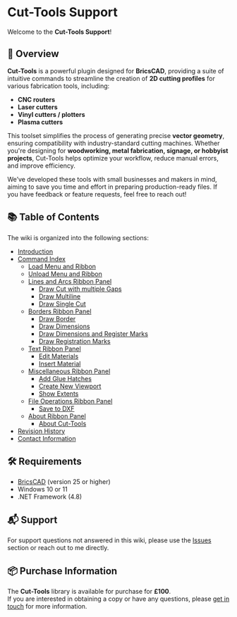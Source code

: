 # Cut-Tools Support

Welcome to the **Cut-Tools Support**!

## 📘 Overview

**Cut-Tools** is a powerful plugin designed for **BricsCAD**, providing a suite of intuitive commands to streamline the creation of **2D cutting profiles** for various fabrication tools, including:
* **CNC routers**
* **Laser cutters**
* **Vinyl cutters / plotters**
* **Plasma cutters**

This toolset simplifies the process of generating precise **vector geometry**, ensuring compatibility with industry-standard cutting machines. Whether you're designing for **woodworking, metal fabrication, signage, or hobbyist projects**, Cut-Tools helps optimize your workflow, reduce manual errors, and improve efficiency.

We’ve developed these tools with small businesses and makers in mind, aiming to save you time and effort in preparing production-ready files. If you have feedback or feature requests, feel free to reach out!

## 📚 Table of Contents

The wiki is organized into the following sections:

- [Introduction](https://github.com/ajtruckle/cut-tools-support/wiki/introduction)
- [Command Index](https://github.com/ajtruckle/cut-tools-support/wiki/command-index)
  - [Load Menu and Ribbon](https://github.com/ajtruckle/cut-tools-support/wiki/load-menu-and-ribbon)
  - [Unload Menu and Ribbon](https://github.com/ajtruckle/cut-tools-support/wiki/unload-menu-and-ribbon)
  - [Lines and Arcs Ribbon Panel](https://github.com/ajtruckle/cut-tools-support/wiki/lines-and-arcs-ribbon-panel)
    - [Draw Cut with multiple Gaps](https://github.com/ajtruckle/cut-tools-support/wiki/draw-cut-with-multiple-gaps)
    - [Draw Multiline](https://github.com/ajtruckle/cut-tools-support/wiki/draw-multiline)
    - [Draw Single Cut](https://github.com/ajtruckle/cut-tools-support/wiki/draw-single-cut)
  - [Borders Ribbon Panel](https://github.com/ajtruckle/cut-tools-support/wiki/borders-ribbon-panel)
    - [Draw Border](https://github.com/ajtruckle/cut-tools-support/wiki/draw-border)
    - [Draw Dimensions](https://github.com/ajtruckle/cut-tools-support/wiki/draw-dimensions)
    - [Draw Dimensions and Register Marks](https://github.com/ajtruckle/cut-tools-support/wiki/draw-dimensions-register-marks)
    - [Draw Registration Marks](https://github.com/ajtruckle/cut-tools-support/wiki/draw-registration-marks)
  - [Text Ribbon Panel](https://github.com/ajtruckle/cut-tools-support/wiki/text-ribbon-panel)
    - [Edit Materials](https://github.com/ajtruckle/cut-tools-support/wiki/edit-materials)
    - [Insert Material](https://github.com/ajtruckle/cut-tools-support/wiki/insert-material)
  - [Miscellaneous Ribbon Panel](https://github.com/ajtruckle/cut-tools-support/wiki/miscellaneous-ribbon-panel)
    - [Add Glue Hatches](https://github.com/ajtruckle/cut-tools-support/wiki/add-glue-hatches)
    - [Create New Viewport](https://github.com/ajtruckle/cut-tools-support/wiki/create-new-viewport)
    - [Show Extents](https://github.com/ajtruckle/cut-tools-support/wiki/show-extents)
  - [File Operations Ribbon Panel](https://github.com/ajtruckle/cut-tools-support/wiki/file-operations-ribbon-panel)
    - [Save to DXF](https://github.com/ajtruckle/cut-tools-support/wiki/save-to-dxf)
  - [About Ribbon Panel](https://github.com/ajtruckle/cut-tools-support/wiki/about-ribbon-panel)
    - [About Cut-Tools](https://github.com/ajtruckle/cut-tools-support/wiki/about-cut-tools)
- [Revision History](https://github.com/ajtruckle/cut-tools-support/wiki/revision-history)
- [Contact Information](https://github.com/ajtruckle/cut-tools-support/wiki/contact-information)

## 🛠 Requirements

- [BricsCAD](https://www.bricsys.com/en-gb/bricscad) (version 25 or higher)
- Windows 10 or 11
- .NET Framework (4.8)

## 📬 Support

For support questions not answered in this wiki, please use the [Issues](https://github.com/ajtruckle/cut-tools-support/issues) section or reach out to me directly.

## 📦 Purchase Information

The **Cut-Tools** library is available for purchase for **£100**.  
If you are interested in obtaining a copy or have any questions, please [get in touch](https://tally.so/r/mVxqYJ) for more information.

